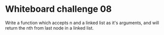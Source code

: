 # Whiteboard challenge 08

Write a function which accepts n and a linked list as it's arguments, and will return the nth from last node in a linked list.